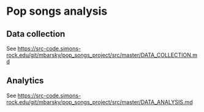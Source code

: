 # Pop songs analysis
## Data collection
See https://src-code.simons-rock.edu/git/mbarsky/pop_songs_project/src/master/DATA_COLLECTION.md

## Analytics
See https://src-code.simons-rock.edu/git/mbarsky/pop_songs_project/src/master/DATA_ANALYSIS.md